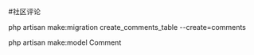 #社区评论

php artisan make:migration create_comments_table --create=comments

php artisan make:model Comment